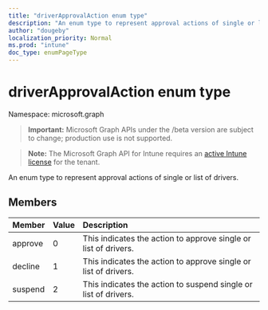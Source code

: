 ```yaml
---
title: "driverApprovalAction enum type"
description: "An enum type to represent approval actions of single or list of drivers."
author: "dougeby"
localization_priority: Normal
ms.prod: "intune"
doc_type: enumPageType
---
```


# driverApprovalAction enum type

Namespace: microsoft.graph

> **Important:** Microsoft Graph APIs under the /beta version are subject to change; production use is not supported.

> **Note:** The Microsoft Graph API for Intune requires an [active Intune license](https://go.microsoft.com/fwlink/?linkid=839381) for the tenant.

An enum type to represent approval actions of single or list of drivers.

## Members
|Member|Value|Description|
|:---|:---|:---|
|approve|0|This indicates the action to approve single or list of drivers.|
|decline|1|This indicates the action to approve single or list of drivers.|
|suspend|2|This indicates the action to suspend single or list of drivers.|





